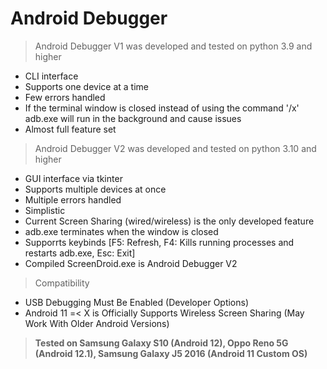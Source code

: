 # Android Debugger
>Android Debugger V1 was developed and tested on python 3.9 and higher
* CLI interface
* Supports one device at a time
* Few errors handled
* If the terminal window is closed instead of using the command '/x' adb.exe will run in the background and cause issues
* Almost full feature set
>Android Debugger V2 was developed and tested on python 3.10 and higher
* GUI interface via tkinter
* Supports multiple devices at once
* Multiple errors handled
* Simplistic 
* Current Screen Sharing (wired/wireless) is the only developed feature
* adb.exe terminates when the window is closed
* Supporrts keybinds [F5: Refresh, F4: Kills running processes and restarts adb.exe, Esc: Exit]
* Compiled ScreenDroid.exe is Android Debugger V2
>Compatibility
* USB Debugging Must Be Enabled (Developer Options)
* Android 11 =< X is Officially Supports Wireless Screen Sharing (May Work With Older Android Versions)



> **Tested on Samsung Galaxy S10 (Android 12), Oppo Reno 5G (Android 12.1), Samsung Galaxy J5 2016 (Android 11 Custom OS)**
